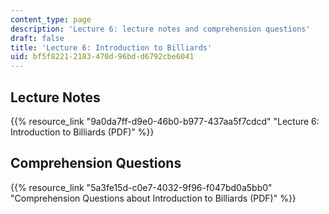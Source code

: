 ```yaml
---
content_type: page
description: 'Lecture 6: lecture notes and comprehension questions'
draft: false
title: 'Lecture 6: Introduction to Billiards'
uid: bf5f8221-2183-470d-96bd-d6792cbe6041
---
```

## Lecture Notes

{{% resource_link "9a0da7ff-d9e0-46b0-b977-437aa5f7cdcd" "Lecture 6: Introduction to Billiards (PDF)" %}}

## Comprehension Questions

{{% resource_link "5a3fe15d-c0e7-4032-9f96-f047bd0a5bb0" "Comprehension Questions about Introduction to Billiards (PDF)" %}}